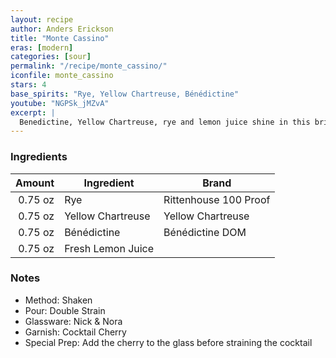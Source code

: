 ```yaml
---
layout: recipe
author: Anders Erickson
title: "Monte Cassino"
eras: [modern]
categories: [sour]
permalink: "/recipe/monte_cassino/"
iconfile: monte_cassino
stars: 4
base_spirits: "Rye, Yellow Chartreuse, Bénédictine"
youtube: "NGPSk_jMZvA"
excerpt: |
  Benedictine, Yellow Chartreuse, rye and lemon juice shine in this bright, herbaceous Last Word variation.
---
```


### Ingredients

|  Amount | Ingredient        | Brand                 |
| ------: | ----------------- | --------------------- |
| 0.75 oz | Rye               | Rittenhouse 100 Proof |
| 0.75 oz | Yellow Chartreuse | Yellow Chartreuse     |
| 0.75 oz | Bénédictine       | Bénédictine DOM       |
| 0.75 oz | Fresh Lemon Juice |

### Notes

- Method: Shaken
- Pour: Double Strain
- Glassware: Nick & Nora
- Garnish: Cocktail Cherry
- Special Prep: Add the cherry to the glass before straining the cocktail

